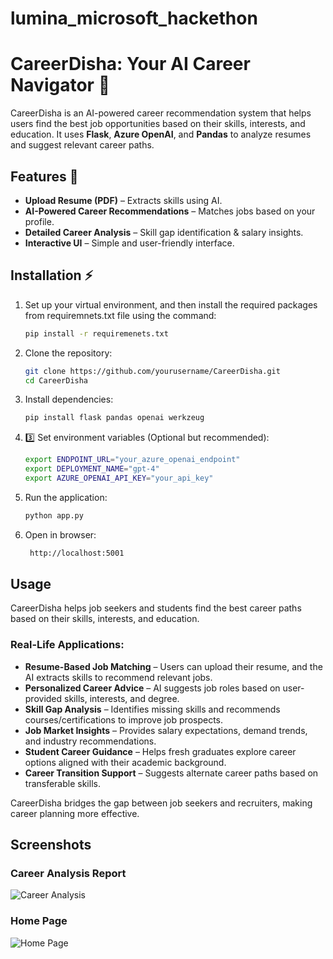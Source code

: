 # lumina_microsoft_hackethon
# CareerDisha: Your AI Career Navigator 🚀

CareerDisha is an AI-powered career recommendation system that helps users find the best job opportunities based on their skills, interests, and education. It uses **Flask**, **Azure OpenAI**, and **Pandas** to analyze resumes and suggest relevant career paths.

## Features 🌟
- **Upload Resume (PDF)** – Extracts skills using AI.
- **AI-Powered Career Recommendations** – Matches jobs based on your profile.
- **Detailed Career Analysis** – Skill gap identification & salary insights.
- **Interactive UI** – Simple and user-friendly interface.

## Installation ⚡
1. Set up your virtual environment, and then install the required packages from requiremnets.txt file using the command:
   ```bash
   pip install -r requiremenets.txt
2. Clone the repository:
   ```bash
   git clone https://github.com/yourusername/CareerDisha.git
   cd CareerDisha
3. Install dependencies:
   ```bash
   pip install flask pandas openai werkzeug
4. 3️⃣ Set environment variables (Optional but recommended):
   ```bash
   export ENDPOINT_URL="your_azure_openai_endpoint"
   export DEPLOYMENT_NAME="gpt-4"
   export AZURE_OPENAI_API_KEY="your_api_key"
5. Run the application:
   ```bash
   python app.py
6. Open in browser:
   ```bash
    http://localhost:5001
## Usage
CareerDisha helps job seekers and students find the best career paths based on their skills, interests, and education.  

### Real-Life Applications:  
- **Resume-Based Job Matching** – Users can upload their resume, and the AI extracts skills to recommend relevant jobs.  
- **Personalized Career Advice** – AI suggests job roles based on user-provided skills, interests, and degree.  
- **Skill Gap Analysis** – Identifies missing skills and recommends courses/certifications to improve job prospects.  
- **Job Market Insights** – Provides salary expectations, demand trends, and industry recommendations.  
- **Student Career Guidance** – Helps fresh graduates explore career options aligned with their academic background.  
- **Career Transition Support** – Suggests alternate career paths based on transferable skills.  

CareerDisha bridges the gap between job seekers and recruiters, making career planning more effective.  

## Screenshots
### Career Analysis Report
![Career Analysis](static/pic2.png)
### Home Page
![Home Page](static/pic.png)





